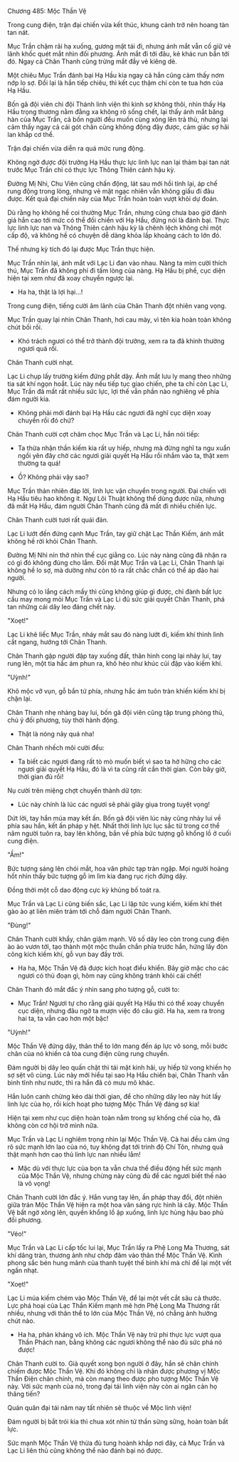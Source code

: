 




Chương 485: Mộc Thần Vệ


Trong cung điện, trận đại chiến vừa kết thúc, khung cảnh trở nên hoang tàn tan nát.

Mục Trần chậm rãi hạ xuống, gương mặt tái đi, nhưng ánh mắt vẫn cố giữ vẻ lãnh khốc quét mắt nhìn đối phương. Ánh mắt đi tới đâu, kẻ khác run bắn tới đó. Ngay cả Chân Thanh cũng trừng mắt đầy vẻ kiêng dè.

Một chiêu Mục Trần đánh bại Hạ Hầu kia ngay cả hắn cũng cảm thấy nơm nớp lo sợ. Đổi lại là hắn tiếp chiêu, thì kết cục thậm chí còn te tua hơn của Hạ Hầu.

Bốn gã đội viên chi đội Thánh linh viện thì kinh sợ không thôi, nhìn thấy Hạ Hầu trọng thương nằm đằng xa không rõ sống chết, lại thấy ánh mắt băng hàn của Mục Trần, cả bốn người đều muốn cùng xông lên trả thù, nhưng lại cảm thấy ngay cả cái gót chân cũng không động đậy được, cảm giác sợ hãi lan khắp cơ thể.

Trận đại chiến vừa diễn ra quá mức rung động.

Không ngờ được đội trưởng Hạ Hầu thực lực linh lực nan lại thảm bại tan nát trước Mục Trần chỉ có thực lực Thông Thiên cảnh hậu kỳ.

Đường Mị Nhi, Chu Viên cũng chấn động, lát sau mới hồi tỉnh lại, áp chế rung động trong lòng, nhưng vẻ mặt ngạc nhiên vẫn không giấu đi đâu được. Kết quả đại chiến này của Mục Trần hoàn toàn vượt khỏi dự đoán.

Dù rằng họ không hề coi thường Mục Trần, nhưng cũng chưa bao giờ đánh giá hắn cao tới mức có thể đối chiến với Hạ Hầu, đừng nói là đánh bại. Thực lực linh lực nan và Thông Thiên cảnh hậu kỳ là chênh lệch không chỉ một cấp độ, và không hề có chuyện dễ dàng khỏa lấp khoảng cách to lớn đó.

Thế nhưng kỳ tích đó lại được Mục Trần thực hiện.

Mục Trần nhìn lại, ánh mắt với Lạc Li đan vào nhau. Nàng ta mỉm cười thích thú, Mục Trần đã không phí đi tấm lòng của nàng. Hạ Hầu bị phế, cục diện hiện tại xem như đã xoay chuyển ngược lại.

- Ha ha, thật là lợi hại...!

Trong cung điện, tiếng cười âm lãnh của Chân Thanh đột nhiên vang vọng.

Mục Trần quay lại nhìn Chân Thanh, hơi cau mày, vì tên kia hoàn toàn không chút bối rối.

- Khó trách ngươi có thể trở thành đội trưởng, xem ra ta đã khinh thường ngươi quá rồi.

Chân Thanh cười nhạt.

Lạc Li chụp lấy trường kiếm đứng phắt dậy. Ánh mắt lưu ly mang theo những tia sát khí ngọn hoắt. Lúc này nếu tiếp tục giao chiến, phe ta chỉ còn Lạc Li, Mục Trần đã mất rất nhiều sức lực, lợi thế vẫn phần nào nghiêng về phía đám người kia.

- Không phải mới đánh bại Hạ Hầu các ngươi đã nghĩ cục diện xoay chuyển rồi đó chứ?

Chân Thanh cười cợt châm chọc Mục Trần và Lạc Li, hắn nói tiếp:

- Ta thừa nhận thần kiếm kia rất uy hiếp, nhưng mà đừng nghĩ ta ngu xuẩn ngồi yên đây chờ các ngươi giải quyết Hạ Hầu rồi nhắm vào ta, thật xem thường ta quá!

- Ồ? Không phải vậy sao?

Mục Trần thản nhiên đáp lời, linh lực vận chuyển trong người. Đại chiến với Hạ Hầu tiêu hao không ít. Ngự Lôi Thuật không thể dùng được nữa, nhưng đã mất Hạ Hầu, đám người Chân Thanh cũng đã mất đi nhiều chiến lực.

Chân Thanh cười tươi rất quái đản.

Lạc Li lướt đến đứng cạnh Mục Trần, tay giữ chặt Lạc Thần Kiếm, ánh mắt không hề rời khỏi Chân Thanh.

Đường Mị Nhi nín thở nhìn thế cục giằng co. Lúc này nàng cũng đã nhận ra có gì đó không đúng cho lắm. Đối mặt Mục Trần và Lạc Li, Chân Thanh lại không hề lo sợ, mà dường như còn tỏ ra rất chắc chắn có thể áp đảo hai người.

Nhưng có lo lắng cách mấy thì cũng không giúp gì được, chỉ đành bất lực cầu may mong mỏi Mục Trần và Lạc Li đủ sức giải quyết Chân Thanh, phá tan những cái dây leo đáng chết này.

"Xoẹt!"

Lạc Li khẽ liếc Mục Trần, nháy mắt sau đó nàng lướt đi, kiếm khí thình lình cắt ngang, hướng tới Chân Thanh.

Chân Thanh gập người đập tay xuống đất, thân hình cong lại nhảy lui, tay rung lên, một tia hắc ám phun ra, khô héo như khúc củi đập vào kiếm khí.

"Uỳnh!"

Khô mộc vỡ vụn, gỗ bắn tứ phía, nhưng hắc ám tuôn tràn khiến kiếm khí bị chặn lại.

Chân Thanh nhẹ nhàng bay lui, bốn gã đội viên cũng tập trung phòng thủ, chú ý đối phương, tùy thời hành động.

- Thật là nóng nảy quá nha!

Chân Thanh nhếch môi cười đểu:

- Ta biết các ngươi đang rất tò mò muốn biết vì sao ta hờ hững cho các ngươi giải quyết Hạ Hầu, đó là vì ta cũng rất cần thời gian. Còn bây giờ, thời gian đủ rồi!

Nụ cười trên miệng chợt chuyển thành dữ tợn:

- Lúc này chính là lúc các ngươi sẽ phải giãy giụa trong tuyệt vọng!

Dứt lời, tay hắn múa may kết ấn. Bốn gã đội viên lúc này cũng nhảy lui về phía sau hắn, kết ấn pháp y hệt. Nhất thời linh lực lục sắc từ trong cơ thể năm người tuôn ra, bay lên không, bắn về phía bức tượng gỗ khổng lồ ở cuối cung điện.

"Ầm!"

Bức tượng sáng lên chói mắt, hoa văn phức tạp tràn ngập. Mọi người hoảng hốt nhìn thấy bức tượng gỗ im lìm kia đang rục rịch đứng dậy.

Đồng thời một cỗ dao động cực kỳ khủng bố toát ra.

Mục Trần và Lạc Li cũng biến sắc, Lạc Li lập tức vung kiếm, kiếm khí thét gào ào ạt liên miên trảm tới chỗ đám người Chân Thanh.

"Đùng!"

Chân Thanh cười khẩy, chân giậm mạnh. Vô số dây leo còn trong cung điện ào ào vươn tới, tạo thành một mộc thuẫn chắn phía trước hắn, hứng lấy đòn công kích kiếm khí, gỗ vụn bay đầy trời.

- Ha ha, Mộc Thần Vệ đã được kích hoạt điều khiển. Bây giờ mặc cho các ngươi có thủ đoạn gì, hôm nay cũng không tránh khỏi cái chết!

Chân Thanh đỏ mắt đắc ý nhìn sang pho tượng gỗ, cười to:

- Mục Trần! Ngươi tự cho rằng giải quyết Hạ Hầu thì có thể xoay chuyển cục diện, nhưng đâu ngờ ta mượn việc đó câu giờ. Ha ha, xem ra trong hai ta, ta vẫn cao hơn một bậc!

"Uỳnh!"

Mộc Thần Vệ đứng dậy, thân thể to lớn mang đến áp lực vô song, mỗi bước chân của nó khiến cả tòa cung điện cũng rung chuyển.

Đám người bị dây leo quấn chặt thì tái mặt kinh hãi, uy hiếp tử vong khiến họ sợ sệt vô cùng. Lúc này mới hiểu tại sao Hạ Hầu chiến bại, Chân Thanh vẫn bình tĩnh như nước, thì ra hắn đã có mưu mô khác.

Hắn luôn canh chừng kéo dài thời gian, để cho những dây leo này hút lấy linh lực của họ, rồi kích hoạt pho tượng Mộc Thần Vệ đáng sợ kia!

Hiện tại xem như cục diện hoàn toàn nằm trong sự khống chế của họ, đã không còn cơ hội trở mình nữa.

Mục Trần và Lạc Li nghiêm trọng nhìn lại Mộc Thần Vệ. Cả hai đều cảm ứng rõ sức mạnh lớn lao của nó, tuy không đạt tới trình độ Chí Tôn, nhưng quả thật mạnh hơn cao thủ linh lực nan nhiều lắm!

- Mặc dù với thực lực của bọn ta vẫn chưa thể điều động hết sức mạnh của Mộc Thần Vệ, nhưng chừng này cũng đủ để các ngươi biết thế nào là vô vọng!

Chân Thanh cười lớn đắc ý. Hắn vung tay lên, ấn pháp thay đổi, đột nhiên giữa trán Mộc Thần Vệ hiện ra một hoa văn sáng rực hình lá cây. Mộc Thần Vệ bất ngờ xông lên, quyền khổng lồ ập xuống, linh lực hùng hậu bao phủ đối phương.

"Véo!"

Mục Trần và Lạc Li cấp tốc lui lại, Mục Trần lấy ra Phệ Long Ma Thương, sát khí dâng tràn, thương ảnh như chớp đâm vào thân thể Mộc Thần Vệ. Kình phong sắc bén hung mãnh của thanh tuyệt thế binh khí mà chỉ để lại một vết ngấn nhạt.

"Xoẹt!"

Lạc Li múa kiếm chém vào Mộc Thần Vệ, để lại một vết cắt sâu cả thước. Lực phá hoại của Lạc Thần Kiếm mạnh mẽ hơn Phệ Long Ma Thương rất nhiều, nhưng với thân thể to lớn của Mộc Thần Vệ, nó chẳng ảnh hưởng chút nào.

- Ha ha, phản kháng vô ích. Mộc Thần Vệ này trừ phi thực lực vượt qua Thần Phách nan, bằng không các ngươi không thể nào đủ sức phá nó được!

Chân Thanh cười to. Giả quyết xong bọn người ở đây, hắn sẽ chân chính chiếm được Mộc Thần Vệ. Khi đó không chỉ là nhận được phương vị Mộc Thần Điện chân chính, mà còn mang theo được pho tượng Mộc Thần Vệ này. Với sức mạnh của nó, trong đại tái linh viện này còn ai ngăn cản họ thăng tiến?

Quán quân đại tái năm nay tất nhiên sẽ thuộc về Mộc linh viện!

Đám người bị bắt trói kia thì chua xót nhìn tử thần sừng sững, hoàn toàn bất lực.

Sức mạnh Mộc Thần Vệ thừa đủ tung hoành khắp nơi đây, cả Mục Trần và Lạc Li liên thủ cũng không thể nào đánh bại nó được.




